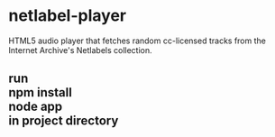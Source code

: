 # netlabel-player
HTML5 audio player that fetches random cc-licensed tracks from the Internet Archive's Netlabels collection.
## run <br>npm install<br>node app<br>in project directory
